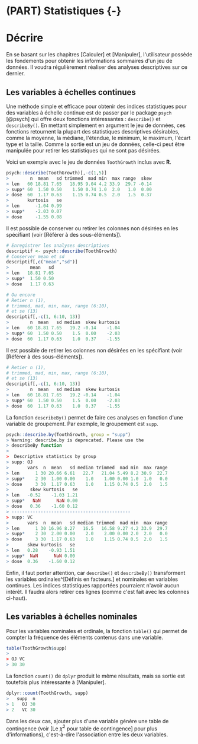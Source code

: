 # (PART) Statistiques {-}

# Décrire

En se basant sur les chapitres [Calculer] et [Manipuler], l'utilisateur possède les fondements pour obtenir les informations sommaires d'un jeu de données. Il voudra régulièrement réaliser des analyses descriptives sur ce dernier. 

## Les variables à échelles continues

Une méthode simple et efficace pour obtenir des indices statistiques pour des variables à échelle continue est de passer par le package `psych` [@psych] qui offre deux fonctions intéressantes : `describe()` et `describeBy()`. En mettant simplement en argument le jeu de données, ces fonctions retournent la plupart des statistiques descriptives désirables, comme la moyenne, la médiane, l'étendue, le minimum, le maximum, l'écart type et la taille. Comme la sortie est un jeu de données, celle-ci peut être manipulée pour retirer les statistiques qui ne sont pas désirées.

Voici un exemple avec le jeu de données `ToothGrowth` inclus avec **R**.


```r
psych::describe(ToothGrowth)[,-c(1,5)]
>        n  mean   sd trimmed  mad min  max range  skew
> len   60 18.81 7.65   18.95 9.04 4.2 33.9  29.7 -0.14
> supp* 60  1.50 0.50    1.50 0.74 1.0  2.0   1.0  0.00
> dose  60  1.17 0.63    1.15 0.74 0.5  2.0   1.5  0.37
>       kurtosis   se
> len      -1.04 0.99
> supp*    -2.03 0.07
> dose     -1.55 0.08
```

Il est possible de conserver ou retirer les colonnes non désirées en les spécifiant (voir [Référer à des sous-éléments]).


```r
# Enregistrer les analyses descriptives
descriptif <- psych::describe(ToothGrowth)
# Conserver mean et sd
descriptif[,c("mean","sd")]
>        mean   sd
> len   18.81 7.65
> supp*  1.50 0.50
> dose   1.17 0.63

# Ou encore
# Retier n (1), 
# trimmed, mad, min, max, range (6:10),
# et se (13)
descriptif[,-c(1, 6:10, 13)]
>        n  mean   sd median  skew kurtosis
> len   60 18.81 7.65   19.2 -0.14    -1.04
> supp* 60  1.50 0.50    1.5  0.00    -2.03
> dose  60  1.17 0.63    1.0  0.37    -1.55
```

Il est possible de retirer les colonnes non désirées en les spécifiant (voir [Référer à des sous-éléments]).


```r
# Retier n (1), 
# trimmed, mad, min, max, range (6:10),
# et se (13)
descriptif[,-c(1, 6:10, 13)]
>        n  mean   sd median  skew kurtosis
> len   60 18.81 7.65   19.2 -0.14    -1.04
> supp* 60  1.50 0.50    1.5  0.00    -2.03
> dose  60  1.17 0.63    1.0  0.37    -1.55
```

La fonction `describeBy()` permet de faire ces analyses en fonction d'une variable de groupement. Par exemple, le groupement est `supp`. 


```r
psych::describe.by(ToothGrowth, group = "supp")
> Warning: describe.by is deprecated. Please use the
> describeBy function
> 
>  Descriptive statistics by group 
> supp: OJ
>       vars  n  mean   sd median trimmed  mad min  max range
> len      1 30 20.66 6.61   22.7   21.04 5.49 8.2 30.9  22.7
> supp*    2 30  1.00 0.00    1.0    1.00 0.00 1.0  1.0   0.0
> dose     3 30  1.17 0.63    1.0    1.15 0.74 0.5  2.0   1.5
>        skew kurtosis   se
> len   -0.52    -1.03 1.21
> supp*   NaN      NaN 0.00
> dose   0.36    -1.60 0.12
> --------------------------------------------- 
> supp: VC
>       vars  n  mean   sd median trimmed  mad min  max range
> len      1 30 16.96 8.27   16.5   16.58 9.27 4.2 33.9  29.7
> supp*    2 30  2.00 0.00    2.0    2.00 0.00 2.0  2.0   0.0
> dose     3 30  1.17 0.63    1.0    1.15 0.74 0.5  2.0   1.5
>       skew kurtosis   se
> len   0.28    -0.93 1.51
> supp*  NaN      NaN 0.00
> dose  0.36    -1.60 0.12
```

Enfin, il faut porter attention, car `describe()` et `describeBy()` transforment les variables ordinales^[Définis en facteurs.] et nominales en variables continues. Les indices statistiques rapportées pourraient n'avoir aucun intérêt. Il faudra alors retirer ces lignes (comme c'est fait avec les colonnes ci-haut).

## Les variables à échelles nominales

Pour les variables nominales et ordinale, la fonction `table()` qui permet de compter la fréquence des éléments contenus dans une variable.


```r
table(ToothGrowth$supp)
> 
> OJ VC 
> 30 30
```

La fonction `count()` de `dplyr` produit le même résultats, mais sa sortie est toutefois plus intéressante à [Manipuler].


```r
dplyr::count(ToothGrowth, supp)
>   supp  n
> 1   OJ 30
> 2   VC 30
```

Dans les deux cas, ajouter plus d'une variable génère une table de contingence (voir [Le $\chi^2$ pour table de contingence] pour plus d'informations), c'est-à-dire l'association entre les deux variables.


